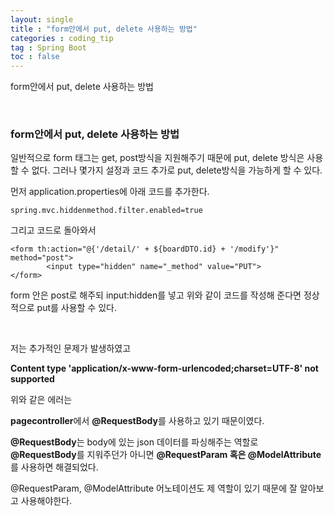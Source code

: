 ```yaml
---
layout: single
title : "form안에서 put, delete 사용하는 방법"
categories : coding_tip
tag : Spring Boot
toc : false
---
```


form안에서 put, delete 사용하는 방법

<br>

### form안에서 put, delete 사용하는 방법

일반적으로 form 태그는 get, post방식을 지원해주기 때문에 put, delete 방식은 사용할 수 없다. 그러나 몇가지 설정과 코드 추가로 put, delete방식을 가능하게 할 수 있다.

먼저 application.properties에 아래 코드를 추가한다.

```
spring.mvc.hiddenmethod.filter.enabled=true
```

그리고 코드로 돌아와서

```
<form th:action="@{'/detail/' + ${boardDTO.id} + '/modify'}" method="post">
        <input type="hidden" name="_method" value="PUT">
</form>
```

form 안은 post로 해주되 input:hidden를 넣고 위와 같이 코드를 작성해 준다면 정상적으로 put를 사용할 수 있다.

<br>

저는 추가적인 문제가 발생하였고

**Content type 'application/x-www-form-urlencoded;charset=UTF-8' not supported**

위와 같은 에러는 

**pagecontroller**에서 **@RequestBody**를 사용하고 있기 때문이였다. 

**@RequestBody**는 body에 있는 json 데이터를 파싱해주는 역할로 **@RequestBody**를 지워주던가 아니면 **@RequestParam 혹은 @ModelAttribute**를 사용하면 해결되었다.

@RequestParam, @ModelAttribute 어노테이션도 제 역할이 있기 때문에 잘 알아보고 사용해야한다.

